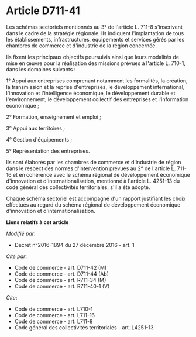 # Article D711-41

Les schémas sectoriels mentionnés au 3° de l'article L. 711-8 s'inscrivent dans le cadre de la stratégie régionale. Ils
indiquent l'implantation de tous les établissements, infrastructures, équipements et services gérés par les chambres de
commerce et d'industrie de la région concernée.

Ils fixent les principaux objectifs poursuivis ainsi que leurs modalités de mise en œuvre pour la réalisation des missions
prévues à l'article L. 710-1, dans les domaines suivants :

1° Appui aux entreprises comprenant notamment les formalités, la création, la transmission et la reprise d'entreprises, le
développement international, l'innovation et l'intelligence économique, le développement durable et l'environnement, le
développement collectif des entreprises et l'information économique ;

2° Formation, enseignement et emploi ;

3° Appui aux territoires ;

4° Gestion d'équipements ;

5° Représentation des entreprises.

Ils sont élaborés par les chambres de commerce et d'industrie de région dans le respect des normes d'intervention prévues au
2° de l'article L. 711-16 et en cohérence avec le schéma régional de développement économique d'innovation et
d'internationalisation, mentionné à l'article L. 4251-13 du code général des collectivités territoriales, s'il a été adopté.

Chaque schéma sectoriel est accompagné d'un rapport justifiant les choix effectués au regard du schéma régional de
développement économique d'innovation et d'internationalisation.

**Liens relatifs à cet article**

_Modifié par_:

  - Décret n°2016-1894 du 27 décembre 2016 - art. 1

_Cité par_:

  - Code de commerce - art. D711-42 (M)
  - Code de commerce - art. D711-44 (Ab)
  - Code de commerce - art. R711-34 (M)
  - Code de commerce - art. R711-40-1 (V)

_Cite_:

  - Code de commerce - art. L710-1
  - Code de commerce - art. L711-16
  - Code de commerce - art. L711-8
  - Code général des collectivités territoriales - art. L4251-13
